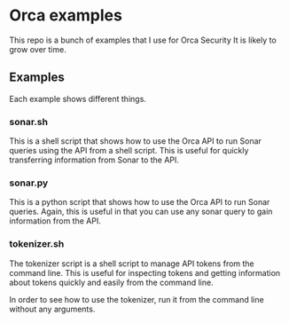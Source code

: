 # Orca examples

This repo is a bunch of examples that I use for Orca Security
It is likely to grow over time.

## Examples
Each example shows different things.

### sonar.sh
This is a shell script that shows how to use the Orca API to run Sonar queries using the API from a shell script. This is useful for quickly transferring information from Sonar to the API. 

### sonar.py
This is a python script that shows how to use the Orca API to run Sonar queries. Again, this is useful in that you can use any sonar query to gain information from the API.

### tokenizer.sh
The tokenizer script is a shell script to manage API tokens from the command line. 
This is useful for inspecting tokens and getting information about tokens quickly and easily from the command line.

In order to see how to use the tokenizer, run it from the command line without any arguments.


